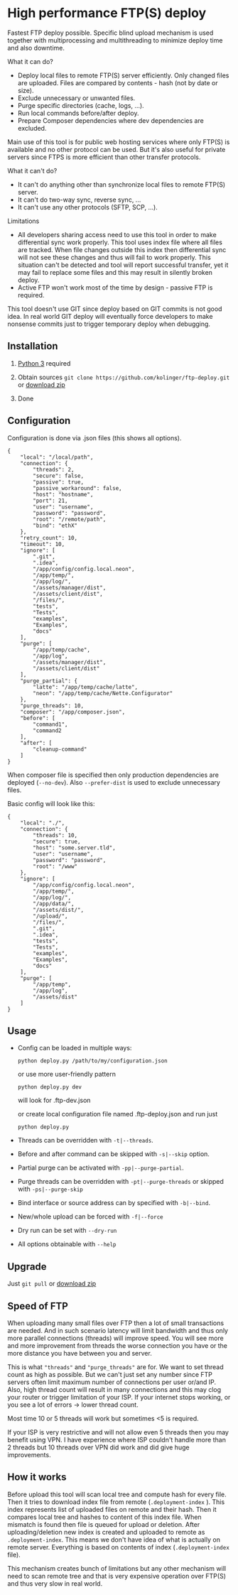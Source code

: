 High performance FTP(S) deploy
==============================

Fastest FTP deploy possible. Specific blind upload mechanism is used together 
with multiprocessing and multithreading to minimize deploy time and also downtime.

What it can do?
- Deploy local files to remote FTP(S) server efficiently. Only changed files are uploaded. Files are compared 
by contents - hash (not by date or size).
- Exclude unnecessary or unwanted files.
- Purge specific directories (cache, logs, ...).
- Run local commands before/after deploy.
- Prepare Composer dependencies where dev dependencies are excluded.

Main use of this tool is for public web hosting services where only FTP(S) is available and no other protocol 
can be used. But it's also useful for private servers since FTPS is more efficient than other transfer protocols.

What it can't do?
- It can't do anything other than synchronize local files to remote FTP(S) server.
- It can't do two-way sync, reverse sync, ...
- It can't use any other protocols (SFTP, SCP, ...).

Limitations
- All developers sharing access need to use this tool in order to make differential sync work properly. This tool 
uses index file where all files are tracked. When file changes outside this index then differential sync will 
not see these changes and thus will fail to work properly. This situation can't be detected and tool will 
report successful transfer, yet it may fail to replace some files and this may result in silently broken deploy.
- Active FTP won't work most of the time by design - passive FTP is required.

This tool doesn't use GIT since deploy based on GIT commits is not good idea. In real world GIT deploy will eventually
force developers to make nonsense commits just to trigger temporary deploy when debugging.

Installation
------------

1. [Python 3](https://www.python.org/downloads/) required

2. Obtain sources `git clone https://github.com/kolinger/ftp-deploy.git` or 
[download zip](https://github.com/kolinger/ftp-deploy/archive/refs/heads/master.zip)

3. Done

Configuration
-------------

Configuration is done via .json files (this shows all options).

````
{
    "local": "/local/path",
    "connection": {
        "threads": 2,
        "secure": false,
        "passive": true,
        "passive_workaround": false,
        "host": "hostname",
        "port": 21,
        "user": "username",
        "password": "password",
        "root": "/remote/path",
        "bind": "ethX"
    },
    "retry_count": 10,
    "timeout": 10,
    "ignore": [
        ".git",
        ".idea",
        "/app/config/config.local.neon",
        "/app/temp/",
        "/app/log/",
        "/assets/manager/dist",
        "/assets/client/dist",
        "/files/",
        "tests",
        "Tests",
        "examples",
        "Examples",
        "docs"
    ],
    "purge": [
        "/app/temp/cache",
        "/app/log",
        "/assets/manager/dist",
        "/assets/client/dist"
    ],
    "purge_partial": {
        "latte": "/app/temp/cache/latte",
        "neon": "/app/temp/cache/Nette.Configurator"
    },
    "purge_threads": 10,
    "composer": "/app/composer.json",
    "before": [
        "command1",
        "command2
    ],
    "after": [
        "cleanup-command"
    ]
}
````

When composer file is specified then only production dependencies are deployed (`--no-dev`).
Also `--prefer-dist` is used to exclude unnecessary files.

Basic config will look like this:
````
{
    "local": "./",
    "connection": {
        "threads": 10,
        "secure": true,
        "host": "some.server.tld",
        "user": "username",
        "password": "password",
        "root": "/www"
    },
    "ignore": [
        "/app/config/config.local.neon",
        "/app/temp/",
        "/app/log/",
        "/app/data/",
        "/assets/dist/",
        "/upload/",
        "/files/",
        ".git",
        ".idea",
        "tests",
        "Tests",
        "examples",
        "Examples",
        "docs"
    ],
    "purge": [
        "/app/temp",
        "/app/log",
        "/assets/dist"
    ]
}
````

Usage
-----

  - Config can be loaded in multiple ways:

    ``python deploy.py /path/to/my/configuration.json``
    
    or use more user-friendly pattern
    
    ``python deploy.py dev``
    
    will look for .ftp-dev.json
    
    or create local configuration file named .ftp-deploy.json and run just  
    
    ``python deploy.py``

  - Threads can be overridden with `-t|--threads`.
  
  - Before and after command can be skipped with `-s|--skip` option.
  
  - Partial purge can be activated with `-pp|--purge-partial`.
  
  - Purge threads can be overridden with `-pt|--purge-threads` or skipped with `-ps|--purge-skip`
  
  - Bind interface or source address can by specified with `-b|--bind`.
  
  - New/whole upload can be forced with `-f|--force`

  - Dry run can be set with `--dry-run`

  - All options obtainable with `--help`

Upgrade
-------

Just `git pull` or [download zip](https://github.com/kolinger/ftp-deploy/archive/refs/heads/master.zip)

Speed of FTP
------------
When uploading many small files over FTP then a lot of small transactions are needed. And in such scenario latency 
will limit bandwidth and thus only more parallel connections (threads) will improve speed. You will see more and more
improvement from threads the worse connection you have or the more distance you have between you and server.

This is what `"threads"` and `"purge_threads"` are for. We want to set thread count as high as possible.
But we can't just set any number since FTP servers often limit maximum number of connections per user or/and IP.
Also, high thread count will result in many connections and this may clog your router or trigger 
limitation of your ISP. If your internet stops working, or you see a lot of errors -> lower thread count.

Most time 10 or 5 threads will work but sometimes <5 is required.

If your ISP is very restrictive and will not allow even 5 threads then you may benefit using VPN. I have experience
where ISP couldn't handle more than 2 threads but 10 threads over VPN did work and did give huge improvements.

How it works
------------
Before upload this tool will scan local tree and compute hash for every file.
Then it tries to download index file from remote (`.deployment-index` ).
This index represents list of uploaded files on remote and their hash.
Then it compares local tree and hashes to content of this index file.
When mismatch is found then file is queued for upload or deletion.
After uploading/deletion new index is created and uploaded to remote as `.deployment-index`.
This means we don't have idea of what is actually on remote server.
Everything is based on contents of index (`.deployment-index` file).

This mechanism creates bunch of limitations but any other mechanism will need to scan remote tree and 
that is very expensive operation over FTP(S) and thus very slow in real world.
